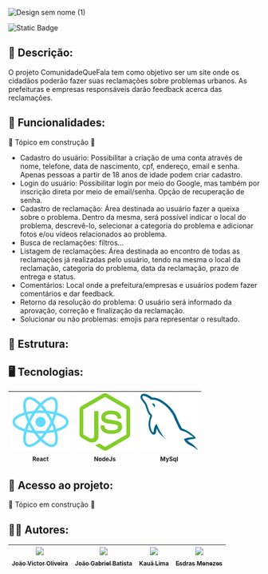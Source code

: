 ![Design sem nome (1)](https://github.com/Joaovictor2005/PI-ComunidadeQueFala/assets/50675595/5d23eda9-aa66-4eac-b83f-5c4c5ec6470d)

![Static Badge](https://img.shields.io/badge/Stauts-em_andamento-yellow)

## 🎯 Descrição:
O projeto ComunidadeQueFala tem como objetivo ser um site onde os cidadãos poderão fazer suas reclamações sobre problemas urbanos. 
As prefeituras e empresas responsáveis darão feedback acerca das reclamações.


##  🔨 Funcionalidades:
<span align=“center”> 🚧 Tópico em construção 🚧 </span>
- Cadastro do usuário:  Possibilitar a criação de uma conta através de nome, telefone, data de nascimento, cpf, endereço, email e senha. Apenas pessoas a partir de 18 anos de idade podem criar cadastro.
- Login do usuário: Possibilitar login por meio do Google, mas também por inscrição direta por meio de email/senha. Opção de recuperação de senha.
- Cadastro de reclamação:  Área destinada ao usuário fazer a queixa sobre o problema. Dentro da mesma, será possível indicar o local do problema, descrevê-lo, selecionar a categoria do problema e adicionar fotos e/ou vídeos relacionados ao problema.
- Busca de reclamações: filtros…
- Listagem de reclamações: Área destinada ao encontro de todas as reclamações já realizadas pelo usuário, tendo na mesma o local da reclamação, categoria do problema, data da reclamação, prazo de entrega e status.
- Comentários:  Local onde a prefeitura/empresas e usuários podem fazer comentários e dar feedback.
- Retorno da resolução do problema: O usuário será informado da aprovação, correção e finalização da reclamação.
- Solucionar ou não problemas: emojis para representar o resultado.
## 🧱 Estrutura:


## 🖥️ Tecnologias:

| [<img loading="lazy" src="https://raw.githubusercontent.com/devicons/devicon/master/icons/react/react-original.svg" width=115><br><sub>React</sub>](https://github.com/joaovictor2005) | [<img loading="lazy" src="https://raw.githubusercontent.com/devicons/devicon/master/icons/nodejs/nodejs-original.svg" width=115><br><sub>NodeJs</sub>](https://github.com/joaovictor2005) |  [<img loading="lazy" src="https://raw.githubusercontent.com/devicons/devicon/master/icons/mysql/mysql-original.svg" width=115><br><sub>MySql</sub>](https://google.com)| 
| :---: | :---: | :---: | 

## 📂 Acesso ao projeto: 
<span align=“center”>🚧 Tópico em construção 🚧 </span>
## 👨‍💻 Autores:
| [<img loading="lazy" src="https://avatars.githubusercontent.com/u/50675595?s=96&v=4" width=115><br><sub>João Victor Oliveira</sub>](https://github.com/joaovictor2005) | [<img loading="lazy" src="https://avatars.githubusercontent.com/u/134461147?v=4" width=115><br><sub>João Gabriel Batista</sub>](https://github.com/joaogabrielbatista) |  [<img loading="lazy" src="https://avatars.githubusercontent.com/u/112483659?v=4" width=115><br><sub>Kauã Lima</sub>](https://github.com/kaua1711) | [<img loading="lazy" src="https://avatars.githubusercontent.com/u/150805195?v=4" width=115><br><sub>Esdras Menezes</sub>](https://github.com/esdrasmenezes) |
| :---: | :---: | :---: | :---: |
